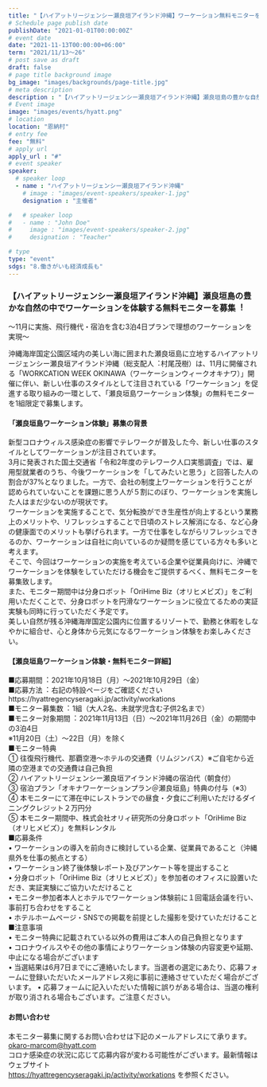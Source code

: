 ```yaml
---
title: "【ハイアットリージェンシー瀬良垣アイランド沖縄】ワーケーション無料モニターを募集"
# Schedule page publish date
publishDate: "2021-01-01T00:00:00Z"
# event date
date: "2021-11-13T00:00:00+06:00"
term: "2021/11/13～26"
# post save as draft
draft: false
# page title background image
bg_image: "images/backgrounds/page-title.jpg"
# meta description
description : "【ハイアットリージェンシー瀬良垣アイランド沖縄】瀬良垣島の豊かな⾃然の中でワーケーションを体験する無料モニターを募集"
# Event image
image: "images/events/hyatt.png"
# location
location: "恩納村"
# entry fee
fee: "無料"
# apply url
apply_url : "#"
# event speaker
speaker:
  # speaker loop
  - name : "ハイアットリージェンシー瀬良垣アイランド沖縄"
    # image : "images/event-speakers/speaker-1.jpg"
    designation : "主催者"

#   # speaker loop
#   - name : "John Doe"
#     image : "images/event-speakers/speaker-2.jpg"
#     designation : "Teacher"

# type
type: "event"
sdgs: "8.働きがいも経済成長も"
---
```


### 【ハイアットリージェンシー瀬良垣アイランド沖縄】瀬良垣島の豊かな⾃然の中でワーケーションを体験する無料モニターを募集︕
〜11⽉に実施、⾶⾏機代・宿泊を含む3泊4⽇プランで理想のワーケーションを実現〜  
  
沖縄海岸国定公園区域内の美しい海に囲まれた瀬良垣島に⽴地するハイアットリージェンシー瀬良垣アイランド沖縄（総⽀配⼈︓村尾茂樹）は、11⽉に開催される「WORKCATION WEEK OKINAWA（ワーケーションウィークオキナワ）」開催に伴い、新しい仕事のスタイルとして注⽬されている「ワーケーション」を促進する取り組みの⼀環として、「瀬良垣島ワーケーション体験」の無料モニターを1組限定で募集します。  
  
#### 「瀬良垣島ワーケーション体験」募集の背景  
新型コロナウィルス感染症の影響でテレワークが普及した今、新しい仕事のスタイルとしてワーケーションが注⽬されています。  
3⽉に発表された国⼟交通省「令和2年度のテレワーク⼈⼝実態調査」では、雇⽤型就業者のうち、今後ワーケーションを「してみたいと思う」と回答した⼈の割合が37%となりました。⼀⽅で、会社の制度上ワーケーションを⾏うことが認められていないことを課題に思う⼈が５割にのぼり、ワーケーションを実施した⼈はまだ少ないのが現状です。  
ワーケーションを実施することで、気分転換ができ⽣産性が向上するという業務上のメリットや、リフレッシュすることで⽇頃のストレス解消になる、など⼼⾝の健康⾯でのメリットも挙げられます。⼀⽅で仕事をしながらリフレッシュできるのか、ワーケーションは⾃社に向いているのか疑問を感じている⽅々も多いと考えます。  
そこで、今回はワーケーションの実施を考えている企業や従業員向けに、沖縄でワーケーションを体験をしていただける機会をご提供するべく、無料モニターを募集致します。  
また、モニター期間中は分⾝ロボット「OriHime Biz（オリヒメビズ）」をご利⽤いただくことで、分⾝ロボットを円滑なワーケーションに役⽴てるための実証実験も同時に⾏っていただく予定です。  
美しい⾃然が残る沖縄海岸国定公園内に位置するリゾートで、勤務と休暇をしなやかに組合せ、⼼と⾝体から元気になるワーケーション体験をお楽しみください。  
  
#### 【瀬良垣島ワーケーション体験・無料モニター詳細】
■応募期間︓ 2021年10⽉18⽇（⽉）〜2021年10⽉29⽇（⾦）  
■応募⽅法︓ 右記の特設ページをご確認くださいhttps://hyattregencyseragaki.jp/activity/workations  
■モニター募集数︓ 1組（⼤⼈2名、未就学児含む⼦供2名まで）  
■モニター対象期間︓ 2021年11⽉13⽇（⽇）〜2021年11⽉26⽇（⾦）の期間中の3泊4⽇  
※11⽉20⽇（⼟）〜22⽇（⽉）を除く  
■モニター特典  
① 往復⾶⾏機代、那覇空港〜ホテルの交通費（リムジンバス）※ご⾃宅から近隣の空港までの交通費は⾃⼰負担  
② ハイアットリージェンシー瀬良垣アイランド沖縄の宿泊代（朝⾷付）  
③ 宿泊プラン「オキナワーケーションプラン＠瀬良垣島」特典の付与（※3）  
④ 本モニターにて滞在中にレストランでの昼⾷・⼣⾷にご利⽤いただけるダイニングクレジット２万円分  
⑤ 本モニター期間中、株式会社オリィ研究所の分⾝ロボット「OriHime Biz（オリヒメビズ）」を無料レンタル  
■応募条件  
• ワーケーションの導⼊を前向きに検討している企業、従業員であること（沖縄県外を仕事の拠点とする）  
• ワーケーション終了後体験レポート及びアンケート等を提出すること  
• 分⾝ロボット「OriHime Biz（オリヒメビズ）」を参加者のオフィスに設置いただき、実証実験にご協⼒いただけること  
• モニター参加者本⼈とホテルでワーケーション体験前に１回電話会議を⾏い、事前打ち合わせをすること  
• ホテルホームページ・SNSでの掲載を前提とした撮影を受けていただけること  
■注意事項  
• モニター特典に記載されている以外の費⽤はご本⼈の⾃⼰負担となります  
• コロナウイルスやその他の事情によりワーケーション体験の内容変更や延期、中⽌になる場合がございます  
• 当選結果は6⽉7⽇までにご連絡いたします。当選者の選定にあたり、応募フォームに登録いただいたメールアドレス宛に事前に連絡させていただく場合がございます。
• 応募フォームに記⼊いただいた情報に誤りがある場合は、当選の権利が取り消される場合もございます。ご注意ください。  
  
#### お問い合わせ
本モニター募集に関するお問い合わせは下記のメールアドレスにて承ります。  
okaro-marcom@hyatt.com  
コロナ感染症の状況に応じて応募内容が変わる可能性がございます。最新情報はウェブサイト  
https://hyattregencyseragaki.jp/activity/workations を参照ください。  
